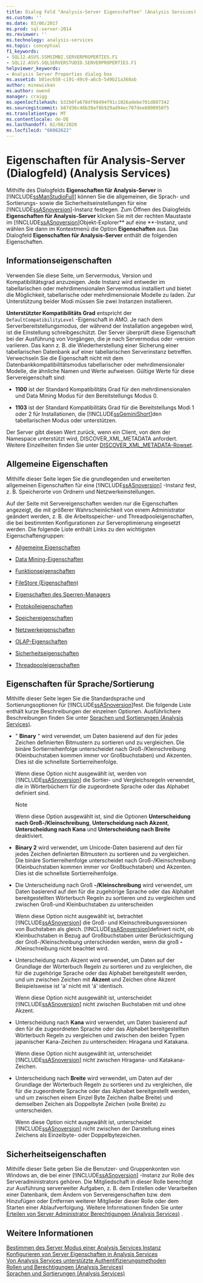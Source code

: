 ```yaml
---
title: Dialog Feld "Analysis-Server Eigenschaften" (Analysis Services) | Microsoft-Dokumentation
ms.custom: ''
ms.date: 03/06/2017
ms.prod: sql-server-2014
ms.reviewer: ''
ms.technology: analysis-services
ms.topic: conceptual
f1_keywords:
- SQL12.ASVS.SSMSIMBI.SERVERPROPERTIES.F1
- SQL12.ASVS.SQLSERVERSTUDIO.SERVERPROPERTIES.F1
helpviewer_keywords:
- Analysis Server Properties dialog box
ms.assetid: b01ec658-c191-49c9-a6cb-549b21a368ab
author: minewiskan
ms.author: owend
manager: craigg
ms.openlocfilehash: b32b0fa678df98494f91c1026adebe701d807342
ms.sourcegitcommit: b87d36c46b39af8b929ad94ec707dee8800950f5
ms.translationtype: MT
ms.contentlocale: de-DE
ms.lasthandoff: 02/08/2020
ms.locfileid: "66062622"
---
```

# <a name="analysis-server-properties-dialog-box-analysis-services"></a>Eigenschaften für Analysis-Server (Dialogfeld) (Analysis Services)
  Mithilfe des Dialogfelds **Eigenschaften für Analysis-Server** in [!INCLUDE[ssManStudioFull](../includes/ssmanstudiofull-md.md)] können Sie die allgemeinen, die Sprach- und Sortierungs- sowie die Sicherheitseinstellungen für eine [!INCLUDE[ssASnoversion](../includes/ssasnoversion-md.md)]-Instanz festlegen. Zum Öffnen des Dialogfelds **Eigenschaften für Analysis-Server** klicken Sie mit der rechten Maustaste im [!INCLUDE[ssASnoversion](../includes/ssasnoversion-md.md)]Objekt-Explorer** auf eine **-Instanz, und wählen Sie dann im Kontextmenü die Option **Eigenschaften** aus. Das Dialogfeld **Eigenschaften für Analysis-Server** enthält die folgenden Eigenschaften.  
  
## <a name="information-properties"></a>Informationseigenschaften  
 Verwenden Sie diese Seite, um Servermodus, Version und Kompatibilitätsgrad anzuzeigen. Jede Instanz wird entweder im tabellarischen oder mehrdimensionalen Servermodus installiert und bietet die Möglichkeit, tabellarische oder mehrdimensionale Modelle zu laden. Zur Unterstützung beider Modi müssen Sie zwei Instanzen installieren.  
  
 **Unterstützter Kompatibilitäts Grad** entspricht der `DefaultCompatibilityLevel` -Eigenschaft in AMO. Je nach dem Serverbereitstellungsmodus, der während der Installation angegeben wird, ist die Einstellung schreibgeschützt. Der Server überprüft diese Eigenschaft bei der Ausführung von Vorgängen, die je nach Servermodus oder -version variieren. Das kann z. B. die Wiederherstellung einer Sicherung einer tabellarischen Datenbank auf einer tabellarischen Serverinstanz betreffen. Verwechseln Sie die Eigenschaft nicht mit dem Datenbankkompatibilitätsmodus tabellarischer oder mehrdimensionaler Modelle, die ähnliche Namen und Werte aufweisen. Gültige Werte für diese Servereigenschaft sind:  
  
-   **1100** ist der Standard Kompatibilitäts Grad für den mehrdimensionalen und Data Mining Modus für den Bereitstellungs Modus 0.  
  
-   **1103** ist der Standard Kompatibilitäts Grad für die Bereitstellungs Modi 1 oder 2 für Installationen, die [!INCLUDE[ssGeminiShort](../includes/ssgeminishort-md.md)]den tabellarischen Modus oder unterstützen.  
  
 Der Server gibt diesen Wert zurück, wenn ein Client, von dem der Namespace unterstützt wird, DISCOVER_XML_METADATA anfordert. Weitere Einzelheiten finden Sie unter [DISCOVER_XML_METADATA-Rowset](https://docs.microsoft.com/bi-reference/schema-rowsets/xml/discover-xml-metadata-rowset).  
  
## <a name="general-properties"></a>Allgemeine Eigenschaften  
 Mithilfe dieser Seite legen Sie die grundlegenden und erweiterten allgemeinen Eigenschaften für eine [!INCLUDE[ssASnoversion](../includes/ssasnoversion-md.md)] -Instanz fest, z. B. Speicherorte von Ordnern und Netzwerkeinstellungen.  
  
 Auf der Seite mit Servereigenschaften werden nur die Eigenschaften angezeigt, die mit größerer Wahrscheinlichkeit von einem Administrator geändert werden, z. B. die Arbeitsspeicher- und Threadpooleigenschaften, die bei bestimmten Konfigurationen zur Serveroptimierung eingesetzt werden. Die folgende Liste enthält Links zu den wichtigsten Eigenschaftengruppen:  
  
-   [Allgemeine Eigenschaften](server-properties/general-properties.md)  
  
-   [Data Mining-Eigenschaften](server-properties/data-mining-properties.md)  
  
-   [Funktionseigenschaften](server-properties/feature-properties.md)  
  
-   [FileStore (Eigenschaften)](server-properties/filestore-properties.md)  
  
-   [Eigenschaften des Sperren-Managers](server-properties/lock-manager-properties.md)  
  
-   [Protokolleigenschaften](server-properties/log-properties.md)  
  
-   [Speichereigenschaften](server-properties/memory-properties.md)  
  
-   [Netzwerkeigenschaften](server-properties/network-properties.md)  
  
-   [OLAP-Eigenschaften](server-properties/olap-properties.md)  
  
-   [Sicherheitseigenschaften](server-properties/security-properties.md)  
  
-   [Threadpooleigenschaften](server-properties/thread-pool-properties.md)  
  
## <a name="language-collation-properties"></a>Eigenschaften für Sprache/Sortierung  
 Mithilfe dieser Seite legen Sie die Standardsprache und Sortierungsoptionen für [!INCLUDE[ssASnoversion](../includes/ssasnoversion-md.md)]fest. Die folgende Liste enthält kurze Beschreibungen der einzelnen Optionen. Ausführlichere Beschreibungen finden Sie unter [Sprachen und Sortierungen &#40;Analysis Services&#41;](languages-and-collations-analysis-services.md).  
  
-   " **Binary** " wird verwendet, um Daten basierend auf den für jedes Zeichen definierten Bitmustern zu sortieren und zu vergleichen. Die binäre Sortierreihenfolge unterscheidet nach Groß-/Kleinschreibung (Kleinbuchstaben kommen immer vor Großbuchstaben) und Akzenten. Dies ist die schnellste Sortierreihenfolge.  
  
     Wenn diese Option nicht ausgewählt ist, werden von [!INCLUDE[ssASnoversion](../includes/ssasnoversion-md.md)] die Sortier- und Vergleichsregeln verwendet, die in Wörterbüchern für die zugeordnete Sprache oder das Alphabet definiert sind.  
  
    > [!NOTE]  
    >  Wenn diese Option ausgewählt ist, sind die Optionen **Unterscheidung nach Groß-/Kleinschreibung**, **Unterscheidung nach Akzent**, **Unterscheidung nach Kana** und **Unterscheidung nach Breite** deaktiviert.  
  
-   **Binary 2** wird verwendet, um Unicode-Daten basierend auf den für jedes Zeichen definierten Bitmustern zu sortieren und zu vergleichen. Die binäre Sortierreihenfolge unterscheidet nach Groß-/Kleinschreibung (Kleinbuchstaben kommen immer vor Großbuchstaben) und Akzenten. Dies ist die schnellste Sortierreihenfolge.  
  
-   Die Unterscheidung nach Groß **-/Kleinschreibung** wird verwendet, um Daten basierend auf den für die zugehörige Sprache oder das Alphabet bereitgestellten Wörterbuch Regeln zu sortieren und zu vergleichen und zwischen Groß-und Kleinbuchstaben zu unterscheiden  
  
     Wenn diese Option nicht ausgewählt ist, betrachtet [!INCLUDE[ssASnoversion](../includes/ssasnoversion-md.md)] die Groß- und Kleinschreibungsversionen von Buchstaben als gleich. [!INCLUDE[ssASnoversion](../includes/ssasnoversion-md.md)]definiert nicht, ob Kleinbuchstaben in Bezug auf Großbuchstaben unter Berücksichtigung der Groß-/Kleinschreibung unterschieden werden, wenn die groß **-** /Kleinschreibung nicht beachtet wird.  
  
-   Unterscheidung nach Akzent wird verwendet, um Daten auf der Grundlage der Wörterbuch Regeln zu sortieren und zu vergleichen, die für die zugehörige Sprache oder das Alphabet bereitgestellt werden, und um zwischen Zeichen mit **Akzent** und Zeichen ohne Akzent Beispielsweise ist 'a' nicht mit 'á' identisch.  
  
     Wenn diese Option nicht ausgewählt ist, unterscheidet [!INCLUDE[ssASnoversion](../includes/ssasnoversion-md.md)] nicht zwischen Buchstaben mit und ohne Akzent.  
  
-   Unterscheidung nach **Kana** wird verwendet, um Daten basierend auf den für die zugeordneten Sprache oder das Alphabet bereitgestellten Wörterbuch Regeln zu vergleichen und zwischen den beiden Typen japanischer Kana-Zeichen zu unterscheiden: Hiragana und Katakana.  
  
     Wenn diese Option nicht ausgewählt ist, unterscheidet [!INCLUDE[ssASnoversion](../includes/ssasnoversion-md.md)] nicht zwischen Hiragana- und Katakana-Zeichen.  
  
-   Unterscheidung nach **Breite** wird verwendet, um Daten auf der Grundlage der Wörterbuch Regeln zu sortieren und zu vergleichen, die für die zugeordnete Sprache oder das Alphabet bereitgestellt werden, und um zwischen einem Einzel Byte Zeichen (halbe Breite) und demselben Zeichen als Doppelbyte Zeichen (volle Breite) zu unterscheiden.  
  
     Wenn diese Option nicht ausgewählt ist, unterscheidet [!INCLUDE[ssASnoversion](../includes/ssasnoversion-md.md)] nicht zwischen der Darstellung eines Zeichens als Einzelbyte- oder Doppelbytezeichen.  
  
## <a name="security-properties"></a>Sicherheitseigenschaften  
 Mithilfe dieser Seite geben Sie die Benutzer- und Gruppenkonten von Windows an, die bei einer [!INCLUDE[ssASnoversion](../includes/ssasnoversion-md.md)] -Instanz zur Rolle des Serveradministrators gehören. Die Mitgliedschaft in dieser Rolle berechtigt zur Ausführung serverweiter Aufgaben, z. B. dem Erstellen oder Verarbeiten einer Datenbank, dem Ändern von Servereigenschaften bzw. dem Hinzufügen oder Entfernen weiterer Mitglieder dieser Rolle oder dem Starten einer Ablaufverfolgung. Weitere Informationen finden Sie unter [Erteilen von Server Administrator Berechtigungen &#40;Analysis Services&#41;](instances/grant-server-admin-rights-to-an-analysis-services-instance.md) .  
  
## <a name="see-also"></a>Weitere Informationen  
 [Bestimmen des Server Modus einer Analysis Services Instanz](instances/determine-the-server-mode-of-an-analysis-services-instance.md)   
 [Konfigurieren von Server Eigenschaften in Analysis Services](server-properties/server-properties-in-analysis-services.md)   
 [Von Analysis Services unterstützte Authentifizierungsmethoden](instances/authentication-methodologies-supported-by-analysis-services.md)   
 [Rollen und Berechtigungen &#40;Analysis Services&#41;](multidimensional-models/roles-and-permissions-analysis-services.md)   
 [Sprachen und Sortierungen &#40;Analysis Services&#41;](languages-and-collations-analysis-services.md)  
  
  
